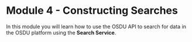 # Module 4 - Constructing Searches

In this module you will learn how to use the OSDU API to search for data in the OSDU platform using the **Search Service**.